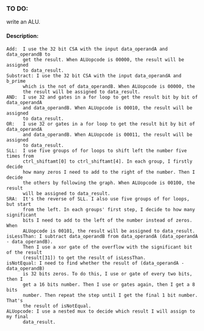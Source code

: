 ### TO DO: 
write an ALU.

#### Description:
    Add:  I use the 32 bit CSA with the input data_operandA and data_operandB to
          get the result. When ALUopcode is 00000, the result will be assigned
          to data_result.
    Substract: I use the 32 bit CSA with the input data_operandA and b_prime
          which is the not of data_operandB. When ALUopcode is 00000, the
          the result will be assigned to data_result.
    AND:  I use 32 and gates in a for loop to get the result bit by bit of data_operandA
          and data_operandB. When ALUopcode is 00010, the result will be assigned
          to data_result.
    OR:   I use 32 or gates in a for loop to get the result bit by bit of data_operandA
          and data_operandB. When ALUopcode is 00011, the result will be assigned
          to data_result.
    SLL:  I use five groups of for loops to shift left the number five times from
          ctrl_shiftamt[0] to ctrl_shiftamt[4]. In each group, I firstly decide
          how many zeros I need to add to the right of the number. Then I decide
          the others by following the graph. When ALUopcode is 00100, the result
          will be assigned to data_result.
    SRA:  It's the reverse of SLL. I also use five groups of for loops, but start
          from the left. In each groups' first step, I decide to how many significant
          bits I need to add to the left of the number instead of zeros. When
          ALUopcode is 00101, the result will be assigned to data_result.
    isLessThan: I subtract data_operandB from data_operandA (data_operandA - data_operandB).
          Then I use a xor gate of the overflow with the significant bit of the result
          (result[31]) to get the result of isLessThan.
    isNotEqual: I need to find whether the result of (data_operandA - data_operandB)
          is 32 bits zeros. To do this, I use or gate of every two bits, then I
          get a 16 bits number. Then I use or gates again, then I get a 8 bits
          number. Then repeat the step until I get the final 1 bit number. That's
          the result of isNotEqual.
    ALUopcode: I use a nested mux to decide which result I will assign to my final
          data_result.
